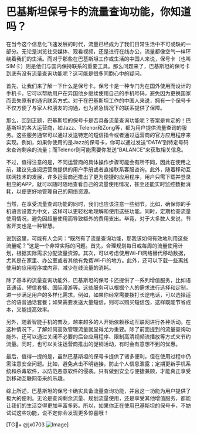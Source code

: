 # 巴基斯坦保号卡的流量查询功能，你知道吗？

在当今这个信息化飞速发展的时代，流量已经成为了我们日常生活中不可或缺的一部分。无论是浏览社交媒体、观看视频，还是进行在线办公，流量都像空气一样环绕着我们的生活。而对于那些在巴基斯坦工作或生活的中国人来说，保号卡（也叫SIM卡）则是他们与国内保持联系的重要工具。那么问题来了，巴基斯坦的保号卡到底有没有流量查询功能呢？这可能是很多同胞心中的疑问。

首先，让我们来了解一下什么是保号卡。保号卡是一种专门为在国外使用而设计的手机卡，它可以帮助用户在异国他乡继续使用自己的手机号码，避免因为更换国家而丢失原有的通讯联系方式。对于在巴基斯坦工作的中国人来说，拥有一个保号卡不仅方便了与家人和朋友的沟通，也为紧急情况下的联系提供了保障。

那么，回到正题，巴基斯坦的保号卡是否具备流量查询功能呢？答案是肯定的！巴基斯坦的各大运营商，如Jazz、Telenor和Zong等，都为用户提供流量查询的服务。这些服务通常可以通过发送特定的短信指令或者通过运营商的官方应用程序来实现。例如，如果你使用的是Jazz的保号卡，你可以通过发送“DATA”到特定号码来查询剩余的流量；而Telenor则可能需要你发送“BALANCE”来获取相关信息。

不过，值得注意的是，不同运营商的具体操作步骤可能会有所不同，因此在使用之前，建议先查阅运营商提供的用户手册或者直接联系客服咨询。此外，随着移动互联网技术的发展，许多运营商还推出了更为便捷的应用程序，用户只需下载并登录相应的APP，就可以随时随地查看自己的流量使用情况，甚至还能实时监控数据消耗，以便更好地管理自己的网络资源。

当然，在享受流量查询功能的同时，我们也应该注意一些细节。比如，确保你的手机语言设置为中文，这样可以更轻松地理解和使用这些功能。同时，定期检查流量使用情况，避免因超量使用而导致额外的费用支出。毕竟，对于大多数人来说，节省开支也是一种智慧。

说到这里，可能有人会问：“既然有了流量查询功能，那我该如何有效地利用这些流量呢？”这是一个非常实际的问题。首先，合理规划每日或每周的流量使用计划，根据实际需求分配流量资源。其次，可以考虑使用Wi-Fi网络替代移动数据，尤其是在家里、办公室或者其他有免费Wi-Fi的地方。此外，还可以下载一些离线使用的应用程序或内容，减少在线流量的消耗。

除了基本的流量查询功能外，巴基斯坦的保号卡还提供了一系列增值服务，比如语音通话、短信套餐、国际漫游等。这些服务可以根据个人的需求进行选择和定制，进一步满足用户的多样化需求。例如，如果你经常需要拨打长途电话，可以选择适合的语音通话套餐；如果需要发送大量短信，则可以购买短信包，这样既能节省成本，又能提高效率。

另外，随着智能手机的普及，越来越多的人开始依赖移动互联网进行各种活动。在这种情况下，了解如何高效管理流量就显得尤为重要。除了前面提到的流量查询功能外，还可以通过关闭不必要的后台应用程序、限制高清视频流播放等方式来节约流量。同时，也可以关注运营商推出的促销活动，有时会有意想不到的优惠。

最后，值得一提的是，虽然巴基斯坦的保号卡提供了诸多便利，但在使用过程中仍需注意安全问题。比如，避免点击不明链接，防止个人信息泄露；定期更新手机系统和杀毒软件，以防范恶意软件的侵袭。只有做到安全与便捷兼顾，才能真正享受到移动互联网带来的乐趣。

综上所述，巴基斯坦的保号卡确实具备流量查询功能，并且这一功能为用户提供了极大的便利。无论是查询剩余流量、规划流量使用，还是享受其他增值服务，都能让我们的生活变得更加丰富多彩。所以，如果你正在使用巴基斯坦的保号卡，不妨试试这些功能，说不定你会发现更多惊喜哦！

[TG💪+ @jx0703 ![Image](https://github.com/user-attachments/assets/dbca1d08-cadb-493c-b0ec-ad6f7a83f270)]